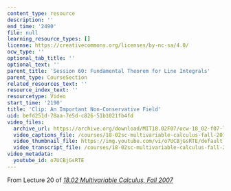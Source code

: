 ```yaml
---
content_type: resource
description: ''
end_time: '2490'
file: null
learning_resource_types: []
license: https://creativecommons.org/licenses/by-nc-sa/4.0/
ocw_type: ''
optional_tab_title: ''
optional_text: ''
parent_title: 'Session 60: Fundamental Theorem for Line Integrals'
parent_type: CourseSection
related_resources_text: ''
resource_index_text: ''
resourcetype: Video
start_time: '2190'
title: 'Clip: An Important Non-Conservative Field'
uid: befd251d-78aa-7e5d-c826-51b1021fb4fd
video_files:
  archive_url: https://archive.org/download/MIT18.02F07/ocw-18_02-f07-lec20_300k.mp4
  video_captions_file: /courses/18-02sc-multivariable-calculus-fall-2010/o7UCBjGsRTE_captions.vtt
  video_thumbnail_file: https://img.youtube.com/vi/o7UCBjGsRTE/default.jpg
  video_transcript_file: /courses/18-02sc-multivariable-calculus-fall-2010/o7UCBjGsRTE_transcript.pdf
video_metadata:
  youtube_id: o7UCBjGsRTE
---
```


From Lecture 20 of [_18.02 Multivariable Calculus, Fall 2007_](/courses/18-02-multivariable-calculus-fall-2007/video_galleries/video-lectures)

